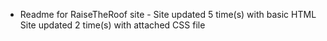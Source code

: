 - Readme for RaiseTheRoof site -
Site updated 5 time(s) with basic HTML
Site updated 2 time(s) with attached CSS file